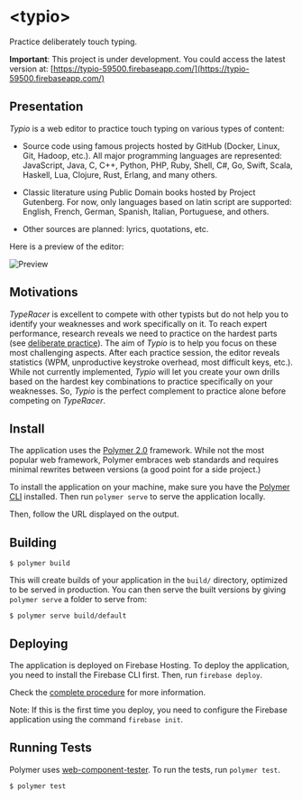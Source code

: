 # \<typio\>

Practice deliberately touch typing.

**Important**: This project is under development. You could access the latest version at: [https://typio-59500.firebaseapp.com/](https://typio-59500.firebaseapp.com/)


## Presentation

*Typio* is a web editor to practice touch typing on various types of content:

* Source code using famous projects hosted by GitHub (Docker, Linux, Git, Hadoop, etc.). All major programming languages are represented: JavaScript, Java, C, C++, Python, PHP, Ruby, Shell, C#, Go, Swift, Scala, Haskell, Lua, Clojure, Rust, Erlang, and many others.

* Classic literature using Public Domain books hosted by Project Gutenberg. For now, only languages based on latin script are supported: English, French, German, Spanish, Italian, Portuguese, and others.

* Other sources are planned: lyrics, quotations, etc.

Here is a preview of the editor:

![Preview](/images/preview.png)


## Motivations


*TypeRacer* is excellent to compete with other typists but do not help you to identify your weaknesses and work specifically on it. To reach expert performance, research reveals we need to practice on the hardest parts (see [deliberate practice][dp]). The aim of *Typio* is to help you focus on these most challenging aspects. After each practice session, the editor reveals statistics (WPM, unproductive keystroke overhead, most difficult keys, etc.). While not currently implemented, *Typio* will let you create your own drills based on the hardest key combinations to practice specifically on your weaknesses. So, *Typio* is the perfect complement to practice alone before competing on *TypeRacer*.


## Install

The application uses the [Polymer 2.0](https://www.polymer-project.org/) framework. While not the most popular web framework, Polymer embraces web standards and requires minimal rewrites between versions (a good point for a side project.)

To install the application on your machine, make sure you have the [Polymer CLI](https://www.npmjs.com/package/polymer-cli) installed. Then run `polymer serve` to serve the application locally.

Then, follow the URL displayed on the output.

## Building

```
$ polymer build
```

This will create builds of your application in the `build/` directory, optimized to be served in production. You can then serve the built versions by giving `polymer serve` a folder to serve from:

```
$ polymer serve build/default
```

## Deploying

The application is deployed on Firebase Hosting. To deploy the application, you need to install the Firebase CLI first. Then, run `firebase deploy`. 

Check the [complete procedure](https://firebase.google.com/docs/hosting/deploying) for more information.

Note: If this is the first time you deploy, you need to configure the Firebase application using the command `firebase init`.


## Running Tests

Polymer uses [web-component-tester](https://github.com/Polymer/web-component-tester). To run the tests, run `polymer test`.

```
$ polymer test
```


[dp]: https://en.wikipedia.org/wiki/Practice_(learning_method)#Deliberate_practice
